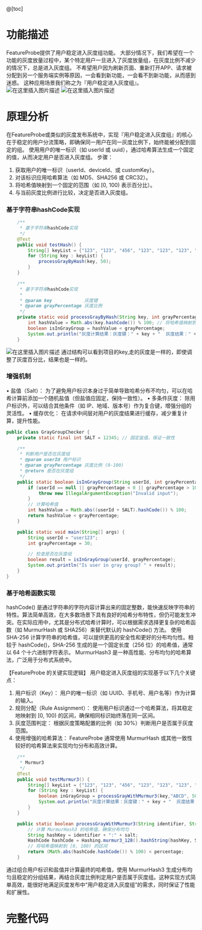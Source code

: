 @[toc]
# 功能描述
FeatureProbe提供了用户稳定进入灰度组功能。
大部分情况下，我们希望在一个功能的灰度放量过程中，某个特定用户一旦进入了灰度放量组，在灰度比例不减少的情况下，总是进入灰度组。 不希望用户因为刷新页面、重新打开APP、请求被分配到另一个服务端实例等原因，一会看到新功能，一会看不到新功能，从而感到迷惑。 这种应用场景我们称之为『用户稳定进入灰度组』。
![在这里插入图片描述](https://i-blog.csdnimg.cn/direct/b4f5132621ca455c9ff1081fadcc5e57.png)
![在这里插入图片描述](https://i-blog.csdnimg.cn/direct/4554c0a7c5fc4bccbe6de453faa39c57.png)
# 原理分析
在FeatureProbe或类似的灰度发布系统中，实现『用户稳定进入灰度组』的核心在于稳定的用户分流策略，即确保同一用户在同一灰度比例下，始终能被分配到固定的组。
使用用户的唯一标识（如 userId 或 uuid），通过哈希算法生成一个固定的值，从而决定用户是否进入灰度组。
步骤：
1. 获取用户的唯一标识（userId、deviceId、或 customKey）。
2. 对该标识应用哈希算法（如 MD5、SHA256 或 CRC32）。
3. 将哈希值映射到一个固定的范围（如 [0, 100) 表示百分比）。
4. 与当前灰度比例进行比较，决定是否进入灰度组。

### 基于字符串hashCode实现

```java
    /**
     * 基于字符串hashCode实现
     */
    @Test
    public void testHash() {
        String[] keyList = {"123", "123", "456", "123", "123", "123", "456", "321", "789"};
        for (String key : keyList) {
            processGrayByHash(key, 50);
        }
    }

    /**
     * 基于字符串hashCode实现
     *
     * @param key            灰度键
     * @param grayPercentage 灰度比例
     */
    private static void processGrayByHash(String key, int grayPercentage) {
        int hashValue = Math.abs(key.hashCode()) % 100; // 将哈希值映射到[0, 100)
        boolean isInGrayGroup = hashValue < grayPercentage;
        System.out.println("灰度计算结果：灰度键：" + key + "  灰度结果：" + isInGrayGroup);
    }
```
![在这里插入图片描述](https://i-blog.csdnimg.cn/direct/828ee788c51843b183d6eceef7356f39.png)
通过结构可以看到项目的key,走的灰度是一样的，即使调整了灰度百分比，结果也是一样的。

### 增强机制
• 盐值（Salt）： 为了避免用户标识本身过于简单导致哈希分布不均匀，可以在哈希计算前添加一个随机盐值（但盐值应固定，保持一致性）。
• 多条件灰度： 除用户标识外，可以结合其他条件（如 IP、地域、版本号）作为复合键，增强分组的灵活性。
• 缓存优化： 在请求中间层对用户的灰度结果进行缓存，减少重复计算，提升性能。

```java
public class GrayGroupChecker {
    private static final int SALT = 12345; // 固定盐值，保证一致性

    /**
     * 判断用户是否在灰度组
     * @param userId 用户标识
     * @param grayPercentage 灰度比例 (0-100)
     * @return 是否在灰度组
     */
    public static boolean isInGrayGroup(String userId, int grayPercentage) {
        if (userId == null || grayPercentage < 0 || grayPercentage > 100) {
            throw new IllegalArgumentException("Invalid input");
        }
        // 计算哈希值
        int hashValue = Math.abs((userId + SALT).hashCode()) % 100;
        return hashValue < grayPercentage;
    }

    public static void main(String[] args) {
        String userId = "user123";
        int grayPercentage = 30;

        // 检查是否在灰度组
        boolean result = isInGrayGroup(userId, grayPercentage);
        System.out.println("Is user in gray group? " + result);
    }
}

```
### 基于哈希函数实现
hashCode() 是通过字符串的字符内容计算出来的固定整数，能快速反映字符串的特性。算法简单高效，在大多数场景下具有良好的哈希分布特性，但仍可能发生冲突。在实际应用中，尤其是分布式哈希计算时，可以根据需求选择更复杂的哈希函数（如 MurmurHash 或 SHA256）来替代默认的 hashCode() 方法。
使用 SHA-256 计算字符串的哈希值，可以提供更高的安全性和更好的分布均匀性。相较于 hashCode()，SHA-256 生成的是一个固定长度（256 位）的哈希值，通常以 64 个十六进制字符表示。
MurmurHash3 是一种高性能、分布均匀的哈希算法，广泛用于分布式系统中。

【FeatureProbe 的关键实现逻辑】
用户稳定进入灰度组的实现基于以下几个关键点：
1. 用户标识（Key）： 用户的唯一标识（如 UUID、手机号、用户名等）作为计算的输入。
2. 规则分配（Rule Assignment）： 使用用户标识通过一个哈希算法，将其稳定地映射到 [0, 100) 的区间，确保相同标识始终落在同一区间。
3. 灰度范围判定： 根据灰度策略配置的比例（如 30%）判断用户是否属于灰度范围。
4. 使用增强的哈希算法： FeatureProbe 通常使用 MurmurHash 或其他一致性较好的哈希算法来实现均匀分布和高效计算。

```java
    /**
     * Murmur3
     */
    @Test
    public void testMurmur3() {
        String[] keyList = {"123", "123", "456", "123", "123", "123", "456", "321", "789"};
        for (String key : keyList) {
            boolean inGrayGroup = processGrayWithMurmur3(key,"ABCD", 50);
            System.out.println("灰度计算结果：灰度键：" + key + "  灰度结果：" + inGrayGroup);
        }
    }

    public static boolean processGrayWithMurmur3(String identifier, String salt,int percentage) {
        // 计算 MurmurHash3 的哈希值，确保分布均匀
        String hashKey = identifier + ":" + salt;
        HashCode hashCode = Hashing.murmur3_128().hashString(hashKey, StandardCharsets.UTF_8);
        // 将哈希值映射到 [0, 100) 的区间
        return (Math.abs(hashCode.hashCode()) % 100) < percentage;
    }
```
通过组合用户标识和盐值并计算最终的哈希值，使用 MurmurHash3 生成分布均匀且稳定的分组结果，再结合灰度比例判定用户是否属于灰度组。这种实现方式简单高效，能很好地满足灰度发布中“用户稳定进入灰度组”的需求，同时保证了性能和扩展性。


# 完整代码

